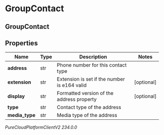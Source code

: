 # GroupContact

## GroupContact

## Properties

|Name | Type | Description | Notes|
|------------ | ------------- | ------------- | -------------|
| **address** | str | Phone number for this contact type | |
| **extension** | str | Extension is set if the number is e164 valid | [optional] |
| **display** | str | Formatted version of the address property | [optional] |
| **type** | str | Contact type of the address | |
| **media_type** | str | Media type of the address | |



_PureCloudPlatformClientV2 234.0.0_
